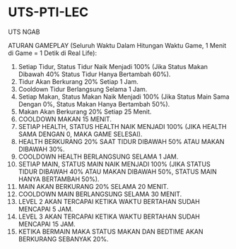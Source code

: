 # UTS-PTI-LEC
UTS NGAB

ATURAN GAMEPLAY (Seluruh Waktu Dalam Hitungan Waktu Game, 1 Menit di Game = 1 Detik di Real Life):
1. Setiap Tidur, Status Tidur Naik Menjadi 100% (Jika Status Makan Dibawah 40% Status Tidur Hanya Bertambah 60%).
2. Tidur Akan Berkurang 20% Setiap 1 Jam.
3. Cooldown Tidur Berlangsung Selama 1 Jam.
4. Setiap Makan, Status Makan Naik Menjadi 100% (Jika Status Main Sama Dengan 0%, Status Makan Hanya Bertambah 50%).
5. Makan Akan Berkurang 20% Setiap 25 Menit.
6. COOLDOWN MAKAN 15 MENIT. 
7. SETIAP HEALTH, STATUS HEALTH NAIK MENJADI 100% (JIKA HEALTH SAMA DENGAN 0, MAKA GAME SELESAI).
8. HEALTH BERKURANG 20% SAAT TIDUR DIBAWAH 50% ATAU MAKAN DIBAWAH 30%.
9. COOLDOWN HEALTH BERLANGSUNG SELAMA 1 JAM. 
10. SETIAP MAIN, STATUS MAIN NAIK MENJADI 100% (JIKA STATUS TIDUR DIBAWAH 40% ATAU MAKAN DIBAWAH 50%, STATUS MAIN HANYA BERTAMBAH 50%).
11. MAIN AKAN BERKURANG 20% SELAMA 20 MENIT.
12. COOLDOWN MAIN BERLANGSUNG SELAMA 30 MENIT.
13. LEVEL 2 AKAN TERCAPAI KETIKA WAKTU BERTAHAN SUDAH MENCAPAI 5 JAM.
14. LEVEL 3 AKAN TERCAPAI KETIKA WAKTU BERTAHAN SUDAH MENCAPAI 15 JAM.
15. KETIKA BERMAIN MAKA STATUS MAKAN DAN BEDTIME AKAN BERKURANG SEBANYAK 20%.
